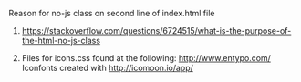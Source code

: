 Reason for no-js class on second line of index.html file
1. https://stackoverflow.com/questions/6724515/what-is-the-purpose-of-the-html-no-js-class

2. Files for icons.css found at the following: http://www.entypo.com/
						Iconfonts created with http://icomoon.io/app/
